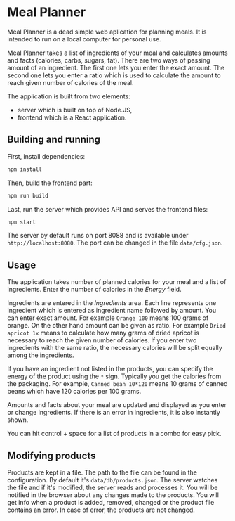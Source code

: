 # Meal Planner

Meal Planner is a dead simple web aplication for planning meals.
It is intended to run on a local computer for personal use.

Meal Planner takes a list of ingredients of your meal and calculates amounts and
facts (calories, carbs, sugars, fat). There are two ways of passing amount of
an ingredient. The first one lets you enter the exact amount. The second one
lets you enter a ratio which is used to calculate the amount to reach given
number of calories of the meal.

The application is built from two elements:
- server which is built on top of Node.JS,
- frontend which is a React application.

## Building and running

First, install dependencies:
```bash
npm install
```

Then, build the frontend part:
```bash
npm run build
```

Last, run the server which provides API and serves the frontend files:
```bash
npm start
```

The server by default runs on port 8088 and is available under
`http://localhost:8080`. The port can be changed in the file `data/cfg.json`.

## Usage

The application takes number of planned calories for your meal and a list of ingredients. Enter the number of calories in the _Energy_ field.

Ingredients are entered in the _Ingredients_ area. Each line represents one ingredient which is entered as ingredient name followed by amount. You can enter exact amount. For example `Orange 100` means 100 grams of orange. On the other hand amount can be given as ratio. For example `Dried apricot 1x` means to calculate how many grams of dried apricot is necessary to reach the given number of calories. If you enter two ingredients with the same ratio, the necessary calories will be split equally among the ingredients.

If you have an ingredient not listed in the products, you can specify the energy of the product using the `*` sign. Typically you get the calories from the packaging. For example, `Canned bean 10*120` means 10 grams of canned beans which have 120 calories per 100 grams.

Amounts and facts about your meal are updated and displayed as you enter or change ingredients. If there is an error in ingredients, it is also instantly shown.

You can hit control + space for a list of products in a combo for easy pick.

## Modifying products

Products are kept in a file. The path to the file can be found in the configuration. By default it's `data/db/products.json`. The server watches the file and if it's modified, the server reads and processes it. You will be notified in the browser about any changes made to the products. You will get info when a product is added, removed, changed or the product file contains an error. In case of error, the products are not changed.